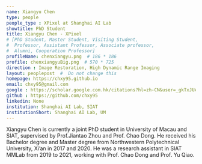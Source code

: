 ```yaml
---
name: Xiangyu Chen
type: people
people_type : XPixel at Shanghai AI Lab
showtitle: PhD Student
title: Xiangyu Chen - XPixel
# [PhD Student, Master Student, Visiting Student,
#  Professor, Assistant Professor, Associate professor,
#  Alumni, Cooperation Professor]
profileName: chenxiangyu.png  # 186 * 186
profile: chenxiangyuBig.png  # 570 * 725
direction : Image Restoration, High Dynamic Range Imaging
layout: peoplepost  #  Do not change this
homepage: https://chxy95.github.io
email: chxy95@gmail.com
google : https://scholar.google.com.hk/citations?hl=zh-CN&user=_gkTxJUAAAAJ
github : https://github.com/chxy95
linkedin: None
institution: Shanghai AI Lab, SIAT
institutionShort: Shanghai AI Lab, UM
---
```


Xiangyu Chen is currently a joint PhD student in University of Macau and SIAT, supervised by Prof.Jiantao Zhou and Prof. Chao Dong. He received his Bachelor degree and Master degree from Northwestern Polytechnical University, Xi’an in 2017 and 2020. He was a research assistant in SIAT MMLab from 2019 to 2021, working with Prof. Chao Dong and Prof. Yu Qiao. 
